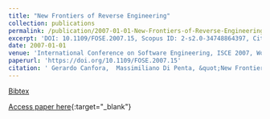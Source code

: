 ```yaml
---
title: "New Frontiers of Reverse Engineering"
collection: publications
permalink: /publication/2007-01-01-New-Frontiers-of-Reverse-Engineering
excerpt: 'DOI: 10.1109/FOSE.2007.15, Scopus ID: 2-s2.0-34748864397, Cited by: 91'
date: 2007-01-01
venue: 'International Conference on Software Engineering, ISCE 2007, Workshop on the Future of Software Engineering, FOSE 2007, May 23-25, 2007, Minneapolis, MN, USA'
paperurl: 'https://doi.org/10.1109/FOSE.2007.15'
citation: ' Gerardo Canfora,  Massimiliano Di Penta, &quot;New Frontiers of Reverse Engineering.&quot; International Conference on Software Engineering, ISCE 2007, Workshop on the Future of Software Engineering, FOSE 2007, May 23-25, 2007, Minneapolis, MN, USA, 2007.'
---
```

[Bibtex](https://dblp.org/rec/bib/conf/icse/CanforaP07)

[Access paper here](https://doi.org/10.1109/FOSE.2007.15){:target="_blank"}
